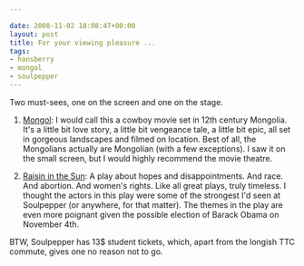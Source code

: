 ```yaml
---

date: 2008-11-02 18:08:47+00:00
layout: post
title: For your viewing pleasure ...
tags:
- hansberry
- mongol
- soulpepper
---
```


Two must-sees, one on the screen and one on the stage.



	
  1. [Mongol](http://www.imdb.com/title/tt0416044/): I would call this a cowboy movie set in 12th century Mongolia. It's a little bit love story, a little bit vengeance tale, a little bit epic, all set in gorgeous landscapes and filmed on location. Best of all, the Mongolians actually are Mongolian (with a few exceptions). I saw it on the small screen, but I would highly recommend the movie theatre.

	
  2. [Raisin in the Sun](http://http://www.soulpepper.ca/performances/08_season/a_raisin_in_the_sun.aspx): A play about hopes and disappointments. And race. And abortion. And women's rights. Like all great plays, truly timeless. I thought the actors in this play were some of the strongest I'd seen at Soulpepper (or anywhere, for that matter). The themes in the play are even more poignant given the possible election of Barack Obama on November 4th.


BTW, Soulpepper has 13$ student tickets, which, apart from the longish TTC commute, gives one no reason not to go.
